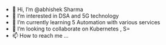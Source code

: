 - 👋 Hi, I’m @abhishek Sharma
- 👀 I’m interested in  DSA and 5G technology 
- 🌱 I’m currently learning  5 Automation with various services 
- 💞️ I’m looking to collaborate on  Kubernetes , S=
- 📫 How to reach me ...

<!---
aninabhi/aninabhi is a ✨ special ✨ repository because its `README.md` (this file) appears on your GitHub profile.
You can click the Preview link to take a look at your changes.
--->
